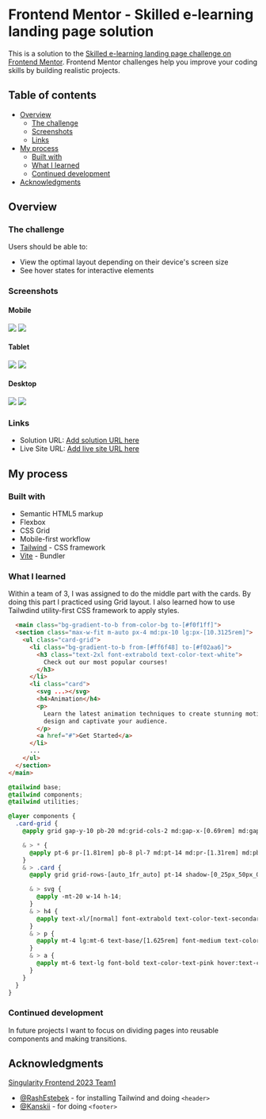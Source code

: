 # Frontend Mentor - Skilled e-learning landing page solution

This is a solution to the [Skilled e-learning landing page challenge on Frontend Mentor](https://www.frontendmentor.io/challenges/skilled-elearning-landing-page-S1ObDrZ8q). Frontend Mentor challenges help you improve your coding skills by building realistic projects.

## Table of contents

- [Overview](#overview)
  - [The challenge](#the-challenge)
  - [Screenshots](#screenshots)
  - [Links](#links)
- [My process](#my-process)
  - [Built with](#built-with)
  - [What I learned](#what-i-learned)
  - [Continued development](#continued-development)
- [Acknowledgments](#acknowledgments)

## Overview

### The challenge

Users should be able to:

- View the optimal layout depending on their device's screen size
- See hover states for interactive elements

### Screenshots

#### Mobile
![](./public/screenshot-mobile1.png)
![](./public/screenshot-mobile3.png)

#### Tablet
![](./public/screenshot-tablet1.png)
![](./public/screenshot-tablet2.png)

#### Desktop
![](./public/screenshot-desktop1.png)
![](./public/screenshot-desktop2.png)

### Links

- Solution URL: [Add solution URL here](https://github.com/baglana/skilled-elearning-landing-page)
- Live Site URL: [Add live site URL here](https://baglana.github.io/skilled-elearning-landing-page/)

## My process

### Built with

- Semantic HTML5 markup
- Flexbox
- CSS Grid
- Mobile-first workflow
- [Tailwind](https://tailwindcss.com/) - CSS framework
- [Vite](https://vitejs.dev/) - Bundler

### What I learned

Within a team of 3, I was assigned to do the middle part with the cards.
By doing this part I practiced using Grid layout.
I also learned how to use Tailwdind utility-first CSS framework to apply styles.

```html
  <main class="bg-gradient-to-b from-color-bg to-[#f0f1ff]">
  <section class="max-w-fit m-auto px-4 md:px-10 lg:px-[10.3125rem]">
    <ul class="card-grid">
      <li class="bg-gradient-to-b from-[#ff6f48] to-[#f02aa6]">
        <h3 class="text-2xl font-extrabold text-color-text-white">
          Check out our most popular courses!
        </h3>
      </li>
      <li class="card">
        <svg ...></svg>
        <h4>Animation</h4>
        <p>
          Learn the latest animation techniques to create stunning motion
          design and captivate your audience.
        </p>
        <a href="#">Get Started</a>
      </li>
      ...
    </ul>
  </section>
</main>
```
```css
@tailwind base;
@tailwind components;
@tailwind utilities;

@layer components {
  .card-grid {
    @apply grid gap-y-10 pb-20 md:grid-cols-2 md:gap-x-[0.69rem] md:gap-y-14 md:pb-[5.38rem] lg:grid-cols-3 lg:gap-x-[1.88rem] lg:gap-y-20 lg:pb-[8.75rem];

    & > * {
      @apply pt-6 pr-[1.81rem] pb-8 pl-7 md:pt-14 md:pr-[1.31rem] md:pb-8 md:pl-8 lg:pt-16 lg:px-8 lg:pb-10 rounded-[10px];
    }
    & > .card {
      @apply grid grid-rows-[auto_1fr_auto] pt-14 shadow-[0_25px_50px_0_rgba(6,22,141,0.04)] bg-color-bg;

      & > svg {
        @apply -mt-20 w-14 h-14;
      }
      & > h4 {
        @apply text-xl/[normal] font-extrabold text-color-text-secondary;
      }
      & > p {
        @apply mt-4 lg:mt-6 text-base/[1.625rem] font-medium text-color-text-primary;
      }
      & > a {
        @apply mt-6 text-lg font-bold text-color-text-pink hover:text-color-text-hover-pink transition-all duration-150;
      }
    }
  }
}
```

### Continued development

In future projects I want to focus on dividing pages into reusable components and making transitions.

## Acknowledgments

[Singularity Frontend 2023 Team1](https://github.com/singularity-autumn-2023/team1-skilled-elearning-landing-page/graphs/contributors)
- [@RashEstebek](https://github.com/RashEstebek) - for installing Tailwind and doing `<header>`
- [@Kanskii](https://github.com/Kanskii) - for doing `<footer>`
